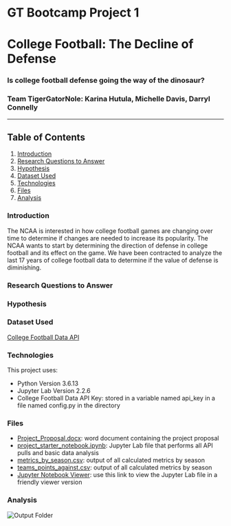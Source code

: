 # GT Bootcamp Project 1
# College Football: The Decline of Defense
### Is college football defense going the way of the dinosaur?
### Team TigerGatorNole: Karina Hutula, Michelle Davis, Darryl Connelly
***

## Table of Contents
1. [Introduction](#introduction)
2. [Research Questions to Answer](#objectives)
3. [Hypothesis](#hypothesis)
4. [Dataset Used](#dataset)
3. [Technologies](#technologies)
4. [Files](#files)
5. [Analysis](#analysis)

<a name="introduction"></a>
### Introduction
The NCAA is interested in how college football games are changing over time to determine if changes are needed to increase its popularity. The NCAA wants to start by determining the direction of defense in college football and its effect on the game. We have been contracted to analyze the last 17 years of college football data to determine if the value of defense is diminishing.

<a name="objectives"></a>
### Research Questions to Answer


<a name="hypothesis"></a>
### Hypothesis

<a name="dataset"></a>
### Dataset Used
[College Football Data API](https://api.collegefootballdata.com)

<a name="technologies"></a>
### Technologies
This project uses: 
* Python Version 3.6.13
* Jupyter Lab Version 2.2.6
* College Football Data API Key: stored in a variable named api_key in a file named config.py in the directory

<a name="files"></a>
### Files
* [Project_Proposal.docx](Project_Proposal.docx): word document containing the project proposal
* [project_starter_notebook.ipynb](project_starter_notebook.ipynb): Jupyter Lab file that performs all API pulls and basic data analysis
* [metrics_by_season.csv](Output/metrics_by_season.csv): output of all calculated metrics by season
* [teams_points_against.csv](Output/teams_points_against.csv): output of all calculated metrics by season
* [Jupyter Notebook Viewer](): use this link to view the Jupyter Lab file in a friendly viewer version

<a name="analysis"></a>
### Analysis

![Output Folder](Output)